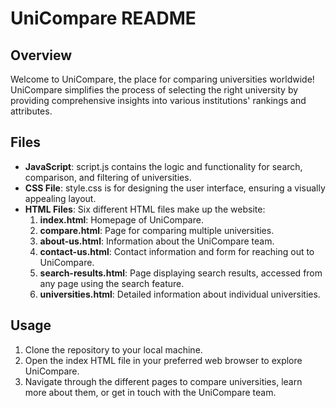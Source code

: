 # UniCompare README

## Overview
Welcome to UniCompare, the place for comparing universities worldwide! UniCompare simplifies the process of selecting the right university by providing comprehensive insights into various institutions' rankings and attributes.

## Files
- **JavaScript**: script.js contains the logic and functionality for search, comparison, and filtering of universities.
- **CSS File**: style.css is for designing the user interface, ensuring a visually appealing layout.
- **HTML Files**: Six different HTML files make up the website:
  1. **index.html**: Homepage of UniCompare.
  2. **compare.html**: Page for comparing multiple universities.
  3. **about-us.html**: Information about the UniCompare team.
  4. **contact-us.html**: Contact information and form for reaching out to UniCompare.
  5. **search-results.html**: Page displaying search results, accessed from any page using the search feature.
  6. **universities.html**: Detailed information about individual universities.

## Usage
1. Clone the repository to your local machine.
2. Open the index HTML file in your preferred web browser to explore UniCompare.
3. Navigate through the different pages to compare universities, learn more about them, or get in touch with the UniCompare team.

